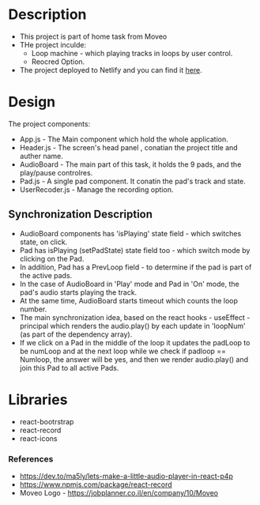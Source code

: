 # Description
* This project is part of home task from Moveo
* THe project inculde:
    * Loop machine - which playing tracks in loops by user control.
    * Reocred Option.
* The project deployed to Netlify and you can find it [here](https://pedantic-easley-96a02f.netlify.app/).

# Design
The project components:
*  App.js - The Main component which hold the whole application.
* Header.js - The screen's head panel , conatian the project title and auther name.
* AudioBoard - The main part of this task, it holds the 9 pads, and the play/pause controlres.
* Pad.js - A single pad component. It conatin the pad's track and state.
* UserRecoder.js - Manage the recording option.

## Synchronization Description
* AudioBoard components has 'isPlaying' state field - which switches state, on click.
* Pad has isPlaying (setPadState) state field too - which switch mode by clicking on the Pad.
* In addition, Pad has a PrevLoop field - to determine if the pad is part of the active pads.
* In the case of AudioBoard in 'Play' mode and Pad in 'On' mode, the pad's audio starts playing the track.
* At the same time, AudioBoard starts timeout which counts the loop number.
* The main synchronization idea, based on the react hooks - useEffect - principal which renders the audio.play() by each update in 'loopNum' (as part of the dependency array).
* If we click on a Pad in the middle of the loop it updates the padLoop to be numLoop and at the next loop while we check if padloop == Numloop, the answer will be yes, and then we render audio.play() and join this Pad to all active Pads.


# Libraries
* react-bootrstrap
* react-record
* react-icons


### References
* https://dev.to/ma5ly/lets-make-a-little-audio-player-in-react-p4p
* https://www.npmjs.com/package/react-record
* Moveo Logo - https://jobplanner.co.il/en/company/10/Moveo



